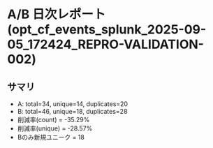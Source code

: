 # A/B 日次レポート (opt_cf_events_splunk_2025-09-05_172424_REPRO-VALIDATION-002)

## サマリ
- A: total=34, unique=14, duplicates=20
- B: total=46, unique=18, duplicates=28
- 削減率(count) = -35.29%
- 削減率(unique) = -28.57%
- Bのみ新規ユニーク = 18